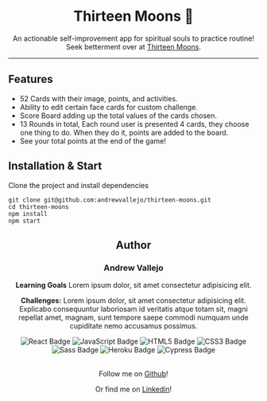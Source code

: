 
# <h1 align="center">Thirteen Moons 🌙</h1>

<div align="center">  

An actionable self-improvement app for spiritual souls to practice routine! Seek betterment over at [Thirteen Moons](https://thirteen-moons.herokuapp.com/).

</div>

---

<!-- ## Preview

--- -->

## Features

- 52 Cards with their image, points, and activities.
- Ability to edit certain face cards for custom challenge.
- Score Board adding up the total values of the cards chosen.
- 13 Rounds in total, Each round user is presented 4 cards, they choose one thing to do. When they do it, points are added to the board.
- See your total points at the end of the game!

## Installation & Start

Clone the project and install dependencies

```szh
git clone git@github.com:andrewvallejo/thirteen-moons.git
cd thirteen-moons
npm install 
npm start
```

<!-- ## Future Additions 

> - User login feature 
> - User profile that contains their answers and ratings 
> - Add a set of backend interview questions and backend/frontend modes 
> - Allow users to add questions
> - Sort answers by rating, date added, and authors
> - Ability to favorite questions and answers -->

## <h2 align="center">  **Author**  </h2>

### <h3 align="center">  **Andrew Vallejo**  </h3>

<div align="center">

**Learning Goals** Lorem ipsum dolor, sit amet consectetur adipisicing elit.

**Challenges:** Lorem ipsum dolor, sit amet consectetur adipisicing elit. Explicabo consequuntur laboriosam id veritatis atque totam sit, magni repellat amet, magnam, sunt tempore saepe commodi numquam unde cupiditate nemo accusamus possimus.

<div align="center">  
<img src="https://img.shields.io/badge/React-61DAFB?logo=react&logoColor=000&style=flat-square" alt="React Badge">
<img src="https://img.shields.io/badge/JavaScript-F7DF1E?logo=javascript&logoColor=000&style=flat-square" alt="JavaScript Badge">
<img src="https://img.shields.io/badge/HTML5-E34F26?logo=html5&logoColor=fff&style=flat-square" alt="HTML5 Badge">
<img src="https://img.shields.io/badge/CSS3-1572B6?logo=css3&logoColor=fff&style=flat-square" alt="CSS3 Badge">
<img src="https://img.shields.io/badge/Sass-C69?logo=sass&logoColor=fff&style=flat-square" alt="Sass Badge">
<img src="https://img.shields.io/badge/Heroku-430098?logo=heroku&logoColor=fff&style=flat-square" alt="Heroku Badge">
<img src="https://img.shields.io/badge/Cypress-17202C?logo=cypress&logoColor=fff&style=flat-square" alt="Cypress Badge">  
</div>

</div>

<br>

<div align="center">

Follow me on [Github](https://www.github.com/andrewvallejo)!

Or find me on [Linkedin](https://www.linkedin.com/in/andrewvallejo/)!

</div>
